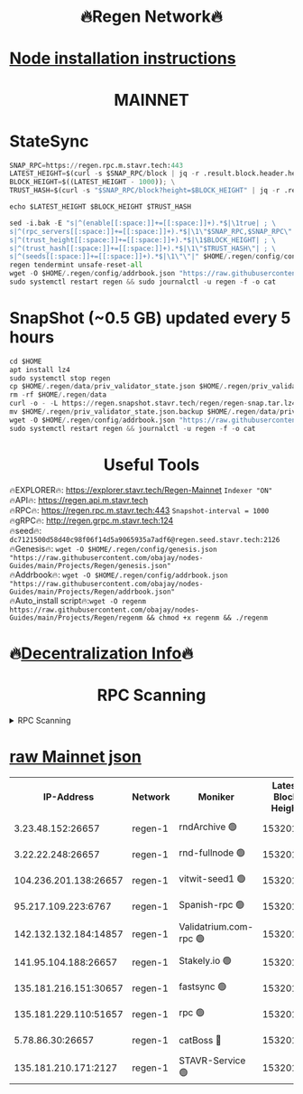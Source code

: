 <h1 align="center"> 🔥Regen Network🔥</h1>

[Node installation instructions](https://github.com/obajay/nodes-Guides/tree/main/Projects/Regen)
=
<h1 align="center"> MAINNET</h1>

# StateSync
```python
SNAP_RPC=https://regen.rpc.m.stavr.tech:443
LATEST_HEIGHT=$(curl -s $SNAP_RPC/block | jq -r .result.block.header.height); \
BLOCK_HEIGHT=$((LATEST_HEIGHT - 1000)); \
TRUST_HASH=$(curl -s "$SNAP_RPC/block?height=$BLOCK_HEIGHT" | jq -r .result.block_id.hash)

echo $LATEST_HEIGHT $BLOCK_HEIGHT $TRUST_HASH

sed -i.bak -E "s|^(enable[[:space:]]+=[[:space:]]+).*$|\1true| ; \
s|^(rpc_servers[[:space:]]+=[[:space:]]+).*$|\1\"$SNAP_RPC,$SNAP_RPC\"| ; \
s|^(trust_height[[:space:]]+=[[:space:]]+).*$|\1$BLOCK_HEIGHT| ; \
s|^(trust_hash[[:space:]]+=[[:space:]]+).*$|\1\"$TRUST_HASH\"| ; \
s|^(seeds[[:space:]]+=[[:space:]]+).*$|\1\"\"|" $HOME/.regen/config/config.toml
regen tendermint unsafe-reset-all
wget -O $HOME/.regen/config/addrbook.json "https://raw.githubusercontent.com/obajay/nodes-Guides/main/Projects/Regen/addrbook.json"
sudo systemctl restart regen && sudo journalctl -u regen -f -o cat
```
# SnapShot (~0.5 GB) updated every 5 hours
```python
cd $HOME
apt install lz4
sudo systemctl stop regen
cp $HOME/.regen/data/priv_validator_state.json $HOME/.regen/priv_validator_state.json.backup
rm -rf $HOME/.regen/data
curl -o - -L https://regen.snapshot.stavr.tech/regen/regen-snap.tar.lz4 | lz4 -c -d - | tar -x -C $HOME/.regen --strip-components 2
mv $HOME/.regen/priv_validator_state.json.backup $HOME/.regen/data/priv_validator_state.json
wget -O $HOME/.regen/config/addrbook.json "https://raw.githubusercontent.com/obajay/nodes-Guides/main/Projects/Regen/addrbook.json"
sudo systemctl restart regen && journalctl -u regen -f -o cat
```

 <h1 align="center"> Useful Tools</h1>

🔥EXPLORER🔥:     https://explorer.stavr.tech/Regen-Mainnet        `Indexer "ON"` \
🔥API🔥:          https://regen.api.m.stavr.tech \
🔥RPC🔥:          https://regen.rpc.m.stavr.tech:443              `Snapshot-interval = 1000` \
🔥gRPC🔥:         http://regen.grpc.m.stavr.tech:124 \
🔥seed🔥:      `dc7121500d58d40c98f06f14d5a9065935a7adf6@regen.seed.stavr.tech:2126` \
🔥Genesis🔥:   `wget -O $HOME/.regen/config/genesis.json "https://raw.githubusercontent.com/obajay/nodes-Guides/main/Projects/Regen/genesis.json"` \
🔥Addrbook🔥:  `wget -O $HOME/.regen/config/addrbook.json "https://raw.githubusercontent.com/obajay/nodes-Guides/main/Projects/Regen/addrbook.json"` \
🔥Auto_install script🔥:`wget -O regenm https://raw.githubusercontent.com/obajay/nodes-Guides/main/Projects/Regen/regenm && chmod +x regenm && ./regenm`

🔥[Decentralization Info](https://github.com/obajay/StateSync-snapshots/tree/main/Projects/Regen/Decentralization)🔥
=
<h1 align="center"> RPC Scanning</h1>

<details>
<summary>RPC Scanning</summary>

<h2 align="center"> We scan nodes in real time every 4 hours. And we provide the final result of RPC endpoints.
We cannot influence the operation of these nodes in any way. </h2>


```python
If Voting Power is higher than 0 --> then the Node is a validator of the network and may be subject to attack and be a potential threat to the chain.
```
```python
We marked such validators with a red symbol
```

</details>

[raw Mainnet json](https://rpc-check.regenm.stavr.tech/regenm/rpc-regenm-result.json)
=


<table><tr><th>IP-Address</th><th>Network</th><th>Moniker</th><th>Latest Block Height</th><th>Earliest Block Height</th><th>Catching Up</th><th>Tx Index</th><th>Voting Power</th><th>Scan Time</th></tr><tr><td>3.23.48.152:26657</td><td>regen-1</td><td>rndArchive 🟢</td><td>15320110</td><td>1</td><td>False</td><td>on</td><td>0</td><td>2024-03-28T05:58:28.919240479UTC</td></tr><tr><td>3.22.22.248:26657</td><td>regen-1</td><td>rnd-fullnode 🟢</td><td>15320110</td><td>4134001</td><td>False</td><td>on</td><td>0</td><td>2024-03-28T05:58:28.261285720UTC</td></tr><tr><td>104.236.201.138:26657</td><td>regen-1</td><td>vitwit-seed1 🟢</td><td>15320105</td><td>8943001</td><td>False</td><td>on</td><td>0</td><td>2024-03-28T05:57:56.241489631UTC</td></tr><tr><td>95.217.109.223:6767</td><td>regen-1</td><td>Spanish-rpc 🟢</td><td>15320114</td><td>10068001</td><td>False</td><td>on</td><td>0</td><td>2024-03-28T05:58:50.182376131UTC</td></tr><tr><td>142.132.132.184:14857</td><td>regen-1</td><td>Validatrium.com-rpc 🟢</td><td>15320115</td><td>11175001</td><td>False</td><td>on</td><td>0</td><td>2024-03-28T05:58:52.418366132UTC</td></tr><tr><td>141.95.104.188:26657</td><td>regen-1</td><td>Stakely.io 🟢</td><td>15320109</td><td>13442501</td><td>False</td><td>on</td><td>0</td><td>2024-03-28T05:58:19.429983464UTC</td></tr><tr><td>135.181.216.151:30657</td><td>regen-1</td><td>fastsync 🟢</td><td>15320112</td><td>14457001</td><td>False</td><td>off</td><td>0</td><td>2024-03-28T05:58:37.636768274UTC</td></tr><tr><td>135.181.229.110:51657</td><td>regen-1</td><td>rpc 🟢</td><td>15320108</td><td>14844001</td><td>False</td><td>on</td><td>0</td><td>2024-03-28T05:58:17.168455671UTC</td></tr><tr><td>5.78.86.30:26657</td><td>regen-1</td><td>catBoss 🔴</td><td>15320117</td><td>15237401</td><td>False</td><td>on</td><td>10354969200</td><td>2024-03-28T05:59:07.680793843UTC</td></tr><tr><td>135.181.210.171:2127</td><td>regen-1</td><td>STAVR-Service 🟢</td><td>15320118</td><td>15318001</td><td>False</td><td>on</td><td>0</td><td>2024-03-28T05:59:12.037440387UTC</td></tr></table>